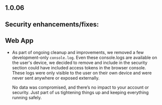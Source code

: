 ## 1.0.06

## Security enhancements/fixes:

## Web App

* As part of ongoing cleanup and improvements, we removed a few development-only `console.log`. Even these console.logs are available on the user's device, we decided to remove and include in the security section could have included access tokens in the browser console. These logs were only visible to the user on their own device and were never sent anywhere or exposed externally.

  No data was compromised, and there’s no impact to your account or security. Just part of us tightening things up and keeping everything running safely.
